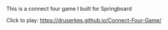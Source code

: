 This is a connect four game I built for Springboard

Click to play:
https://druserkes.github.io/Connect-Four-Game/

